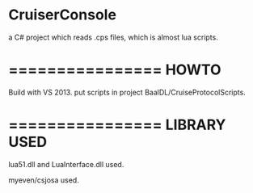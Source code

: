 CruiserConsole
==============

a C# project which reads .cps files, which is almost lua scripts.

================
HOWTO
================
Build with VS 2013. put scripts in project BaalDL/CruiseProtocolScripts.

================
LIBRARY USED
================
lua51.dll and LuaInterface.dll used.

myeven/csjosa used.
